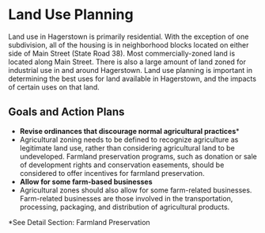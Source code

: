 # Land Use Planning

Land use in Hagerstown is primarily residential.  With the exception of one subdivision, all of the housing is in neighborhood blocks located on either side of Main Street (State Road 38).  Most commercially-zoned land is located along Main Street.  There is also a large amount of land zoned for industrial use in and around Hagerstown.  Land use planning is important in determining the best uses for land available in Hagerstown, and the impacts of certain uses on that land.

## Goals and Action Plans
-	**Revise ordinances that discourage normal agricultural practices***
  - Agricultural zoning needs to be defined to recognize agriculture as legitimate land use, rather than considering agricultural land to be undeveloped. Farmland preservation programs, such as donation or sale of development rights and conservation easements, should be considered to offer incentives for farmland preservation.
-	**Allow for some farm-based businesses**
  - Agricultural zones should also allow for some farm-related businesses.  Farm-related businesses are those involved in the transportation, processing, packaging, and distribution of agricultural products.

*See Detail Section: Farmland Preservation
